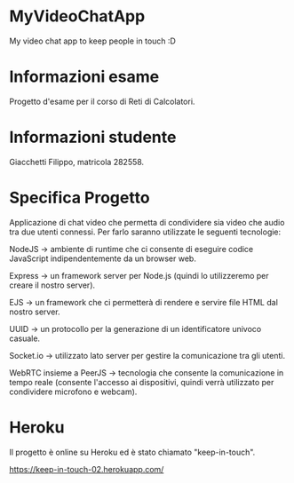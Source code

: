 # MyVideoChatApp
My video chat app to keep people in touch :D

# Informazioni esame
Progetto d'esame per il corso di Reti di Calcolatori. 

# Informazioni studente
Giacchetti Filippo, matricola 282558.

# Specifica Progetto
Applicazione di chat video che permetta di condividere sia video che audio tra due utenti connessi. Per farlo saranno utilizzate le seguenti tecnologie: 

NodeJS -> ambiente di runtime che ci consente di eseguire codice JavaScript indipendentemente da un browser web.

Express -> un framework server per Node.js (quindi lo utilizzeremo per creare il nostro server).

EJS -> un framework che ci permetterà di rendere e servire file HTML dal nostro server.

UUID -> un protocollo per la generazione di un identificatore univoco casuale.

Socket.io -> utilizzato lato server per gestire la comunicazione tra gli utenti.

WebRTC insieme a PeerJS -> tecnologia che consente la comunicazione in tempo reale (consente l'accesso ai dispositivi, quindi verrà utilizzato per condividere microfono e webcam).

# Heroku
Il progetto è online su Heroku ed è stato chiamato "keep-in-touch".

https://keep-in-touch-02.herokuapp.com/


